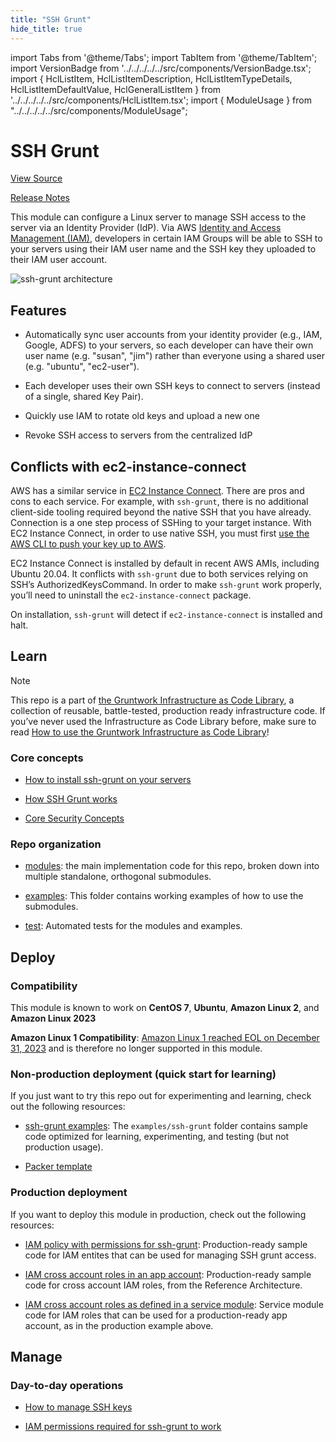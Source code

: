```yaml
---
title: "SSH Grunt"
hide_title: true
---
```


import Tabs from '@theme/Tabs';
import TabItem from '@theme/TabItem';
import VersionBadge from '../../../../../src/components/VersionBadge.tsx';
import { HclListItem, HclListItemDescription, HclListItemTypeDetails, HclListItemDefaultValue, HclGeneralListItem } from '../../../../../src/components/HclListItem.tsx';
import { ModuleUsage } from "../../../../../src/components/ModuleUsage";

<VersionBadge repoTitle="Security Modules" version="0.75.5" lastModifiedVersion="0.74.2"/>

# SSH Grunt

<a href="https://github.com/gruntwork-io/terraform-aws-security/tree/v0.75.5/modules/ssh-grunt" className="link-button" title="View the source code for this module in GitHub.">View Source</a>

<a href="https://github.com/gruntwork-io/terraform-aws-security/releases/tag/v0.74.2" className="link-button" title="Release notes for only versions which impacted this module.">Release Notes</a>

This module can configure a Linux server to manage SSH access to the server via an Identity Provider (IdP). Via AWS [Identity and Access Management (IAM)](https://aws.amazon.com/iam/), developers in certain IAM Groups will be able to SSH to your servers using their IAM user name and the SSH key they uploaded to their IAM user account.

![ssh-grunt architecture](/img/reference/modules/terraform-aws-security/ssh-grunt/ssh-grunt-architecture.png)

## Features

*   Automatically sync user accounts from your identity provider (e.g., IAM, Google, ADFS) to your servers, so each developer can have their own user name (e.g. "susan", "jim") rather than everyone using a shared user (e.g. "ubuntu", "ec2-user").

*   Each developer uses their own SSH keys to connect to servers (instead of a single, shared Key Pair).

*   Quickly use IAM to rotate old keys and upload a new one

*   Revoke SSH access to servers from the centralized IdP

## Conflicts with ec2-instance-connect

AWS has a similar service in [EC2 Instance Connect](https://docs.aws.amazon.com/AWSEC2/latest/UserGuide/Connect-using-EC2-Instance-Connect.html). There are pros and cons to each service. For example, with `ssh-grunt`, there is no additional client-side tooling required beyond the native SSH that you have already. Connection is a one step process of SSHing to your target instance. With EC2 Instance Connect, in order to use native SSH, you must first [use the AWS CLI to push your key up to AWS](https://docs.aws.amazon.com/AWSEC2/latest/UserGuide/ec2-instance-connect-methods.html).

EC2 Instance Connect is installed by default in recent AWS AMIs, including Ubuntu 20.04. It conflicts with `ssh-grunt` due to both services relying on SSH’s AuthorizedKeysCommand. In order to make `ssh-grunt` work properly, you’ll need to uninstall the `ec2-instance-connect` package.

On installation, `ssh-grunt` will detect if `ec2-instance-connect` is installed and halt.

## Learn

Note

This repo is a part of [the Gruntwork Infrastructure as Code Library](https://gruntwork.io/infrastructure-as-code-library/), a collection of reusable, battle-tested, production ready infrastructure code. If you’ve never used the Infrastructure as Code Library before, make sure to read [How to use the Gruntwork Infrastructure as Code Library](https://gruntwork.io/guides/foundations/how-to-use-gruntwork-infrastructure-as-code-library/)!

### Core concepts

*   [How to install ssh-grunt on your servers](https://github.com/gruntwork-io/terraform-aws-security/tree/v0.75.5/modules/ssh-grunt/core-concepts.md#install-ssh-grunt-on-your-servers)

*   [How SSH Grunt works](https://github.com/gruntwork-io/terraform-aws-security/tree/v0.75.5/modules/ssh-grunt/core-concepts.md#how-it-works)

*   [Core Security Concepts](https://github.com/gruntwork-io/terraform-aws-security/tree/v0.75.5/README.adoc#core-concepts)

### Repo organization

*   [modules](https://github.com/gruntwork-io/terraform-aws-security/tree/v0.75.5/modules): the main implementation code for this repo, broken down into multiple standalone, orthogonal submodules.

*   [examples](https://github.com/gruntwork-io/terraform-aws-security/tree/v0.75.5/examples): This folder contains working examples of how to use the submodules.

*   [test](https://github.com/gruntwork-io/terraform-aws-security/tree/v0.75.5/test): Automated tests for the modules and examples.

## Deploy

### Compatibility

This module is known to work on **CentOS 7**, **Ubuntu**, **Amazon Linux 2**, and **Amazon Linux 2023**

**Amazon Linux 1 Compatibility**: [Amazon Linux 1 reached EOL on December 31, 2023](https://aws.amazon.com/blogs/aws/update-on-amazon-linux-ami-end-of-life/) and is therefore no longer supported in this module.

### Non-production deployment (quick start for learning)

If you just want to try this repo out for experimenting and learning, check out the following resources:

*   [ssh-grunt examples](https://github.com/gruntwork-io/terraform-aws-security/tree/v0.75.5/examples/ssh-grunt): The `examples/ssh-grunt` folder contains sample code optimized for learning, experimenting, and testing (but not production usage).

*   [Packer template](https://github.com/gruntwork-io/terraform-aws-security/tree/v0.75.5/examples/ssh-grunt/packer/ssh-grunt-iam.json)

### Production deployment

If you want to deploy this module in production, check out the following resources:

*   [IAM policy with permissions for ssh-grunt](https://github.com/gruntwork-io/terraform-aws-service-catalog/tree/main/modules/base/ec2-baseline): Production-ready sample code for IAM entites that can be used for managing SSH grunt access.

*   [IAM cross account roles in an app account](https://github.com/gruntwork-io/terraform-aws-service-catalog/tree/main/examples/for-production/infrastructure-live/dev/\_global/account-baseline): Production-ready sample code for cross account IAM roles, from the Reference Architecture.

*   [IAM cross account roles as defined in a service module](https://github.com/gruntwork-io/terraform-aws-service-catalog/tree/main/modules/landingzone/account-baseline-app/): Service module code for IAM roles that can be used for a production-ready app account, as in the production example above.

## Manage

### Day-to-day operations

*   [How to manage SSH keys](https://github.com/gruntwork-io/terraform-aws-security/tree/v0.75.5/modules/ssh-grunt/core-concepts.md#upload-public-ssh-keys)

*   [IAM permissions required for ssh-grunt to work](https://github.com/gruntwork-io/terraform-aws-security/tree/v0.75.5/modules/ssh-grunt/core-concepts.md#set-up-iam-permissions)

<!-- ##DOCS-SOURCER-START
{
  "originalSources": [
    "https://github.com/gruntwork-io/terraform-aws-security/tree/v0.75.5/modules/ssh-grunt/readme.adoc",
    "https://github.com/gruntwork-io/terraform-aws-security/tree/v0.75.5/modules/ssh-grunt/variables.tf",
    "https://github.com/gruntwork-io/terraform-aws-security/tree/v0.75.5/modules/ssh-grunt/outputs.tf"
  ],
  "sourcePlugin": "module-catalog-api",
  "hash": "5aa080565afc85a5cf45d21252d8f37c"
}
##DOCS-SOURCER-END -->
